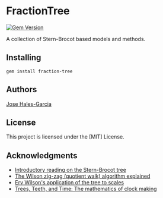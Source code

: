 # FractionTree
[![Gem Version](https://badge.fury.io/rb/fraction-tree.svg)](https://badge.fury.io/rb/fraction-tree)

A collection of Stern-Brocot based models and methods.

## Installing

    gem install fraction-tree

## Authors

[Jose Hales-Garcia](mailto:jose@halesgarcia.com)

## License

This project is licensed under the [MIT] License.

## Acknowledgments

* [Introductory reading on the Stern-Brocot tree](https://en.wikipedia.org/wiki/Stern–Brocot_tree)
* [The Wilson zig-zag (quotient walk) algorithm explained](https://anaphoria.com/wilsonintroMOS.html#zig)
* [Erv Wilson's application of the tree to scales](https://anaphoria.com/sctree.pdf)
* [Trees, Teeth, and Time: The mathematics of clock making](https://www.ams.org/publicoutreach/feature-column/fcarc-stern-brocot)
